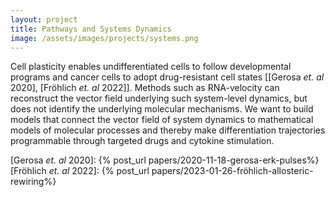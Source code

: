 ```yaml
---
layout: project
title: Pathways and Systems Dynamics
image: /assets/images/projects/systems.png
---
```


Cell plasticity enables undifferentiated cells to follow developmental programs and cancer cells to adopt drug-resistant cell states \[[Gerosa *et. al* 2020], [Fröhlich *et. al* 2022]\]. Methods such as RNA-velocity can reconstruct the vector field underlying such system-level dynamics, but does not identify the underlying molecular mechanisms. We want to build models that connect the vector field of system dynamics to mathematical models of molecular processes and thereby make differentiation trajectories programmable through targeted drugs and cytokine stimulation.

[Gerosa *et. al* 2020]: {% post_url papers/2020-11-18-gerosa-erk-pulses%}
[Fröhlich *et. al* 2022]: {% post_url papers/2023-01-26-fröhlich-allosteric-rewiring%}